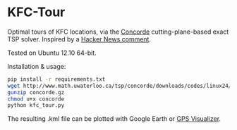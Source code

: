 KFC-Tour
========

Optimal tours of KFC locations, via the [Concorde](http://www.math.uwaterloo.ca/tsp/concorde/index.html) cutting-plane-based exact TSP solver.
Inspired by a [Hacker News comment](https://news.ycombinator.com/item?id=6324462).

Tested on Ubuntu 12.10 64-bit.

Installation & usage:
```bash
pip install -r requirements.txt
wget http://www.math.uwaterloo.ca/tsp/concorde/downloads/codes/linux24/concorde.gz
gunzip concorde.gz 
chmod u+x concorde
python kfc_tour.py
```

The resulting .kml file can be plotted with Google Earth or [GPS Visualizer](http://www.gpsvisualizer.com).
